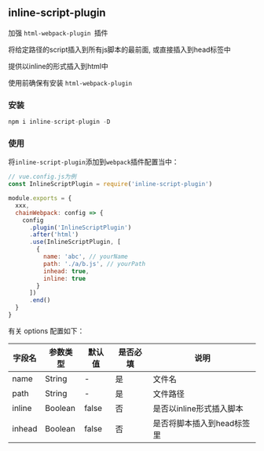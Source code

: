 ## inline-script-plugin

加强 `html-webpack-plugin `插件

将给定路径的script插入到所有js脚本的最前面, 或直接插入到head标签中

提供以inline的形式插入到html中

使用前确保有安装 `html-webpack-plugin `

### 安装

```javascript
npm i inline-script-plugin -D
```

### 使用

将`inline-script-plugin`添加到`webpack`插件配置当中：

```javascript
// vue.config.js为例
const InlineScriptPlugin = require('inline-script-plugin')

module.exports = {
  xxx,
  chainWebpack: config => {
    config
      .plugin('InlineScriptPlugin')
      .after('html')
      .use(InlineScriptPlugin, [
        {
          name: 'abc', // yourName
          path: './a/b.js', // yourPath
          inhead: true,
          inline: true
        }
      ])
      .end()
  }
}
```

有关 options 配置如下：

|字段名|参数类型|默认值|是否必填|说明|
|--|--|--|--|--|
| name | String | - | 是 | 文件名 | 
| path | String | - | 是 | 文件路径 |
| inline | Boolean | false | 否 | 是否以inline形式插入脚本 |
| inhead | Boolean | false | 否 | 是否将脚本插入到head标签里 |
